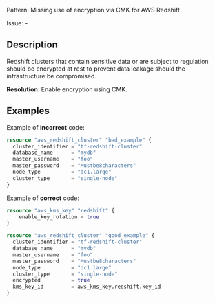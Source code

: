 Pattern: Missing use of encryption via CMK for AWS Redshift

Issue: -

## Description

Redshift clusters that contain sensitive data or are subject to regulation should be encrypted at rest to prevent data leakage should the infrastructure be compromised.

**Resolution**: Enable encryption using CMK.

## Examples

Example of **incorrect** code:

```terraform
resource "aws_redshift_cluster" "bad_example" {
  cluster_identifier = "tf-redshift-cluster"
  database_name      = "mydb"
  master_username    = "foo"
  master_password    = "Mustbe8characters"
  node_type          = "dc1.large"
  cluster_type       = "single-node"
}
```

Example of **correct** code:

```terraform
resource "aws_kms_key" "redshift" {
	enable_key_rotation = true
}

resource "aws_redshift_cluster" "good_example" {
  cluster_identifier = "tf-redshift-cluster"
  database_name      = "mydb"
  master_username    = "foo"
  master_password    = "Mustbe8characters"
  node_type          = "dc1.large"
  cluster_type       = "single-node"
  encrypted          = true
  kms_key_id         = aws_kms_key.redshift.key_id
}
```